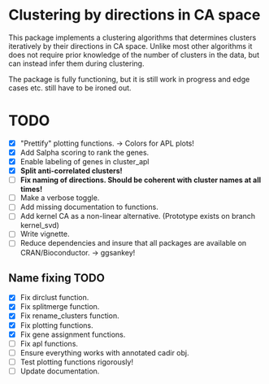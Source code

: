 # Clustering by directions in CA space

This package implements a clustering algorithms that determines clusters iteratively by their directions in CA space.
Unlike most other algorithms it does not require prior knowledge of the number of clusters in the data, but can instead infer them during clustering.

The package is fully functioning, but it is still work in progress and edge cases etc. still have to be ironed out.

# TODO

- [x] "Prettify" plotting functions. -> Colors for APL plots!
- [x] Add Salpha scoring to rank the genes.
- [x] Enable labeling of genes in cluster_apl
- [x] **Split anti-correlated clusters!**
- [ ] **Fix naming of directions. Should be coherent with cluster names at all times!**
- [ ] Make a verbose toggle.
- [ ] Add missing documentation to functions.
- [ ] Add kernel CA as a non-linear alternative. (Prototype exists on branch kernel_svd)
- [ ] Write vignette.
- [ ] Reduce dependencies and insure that all packages are available on CRAN/Bioconductor. -> ggsankey!

## Name fixing TODO

- [x] Fix dirclust function.
- [x] Fix splitmerge function.
- [x] Fix rename_clusters function.
- [x] Fix plotting functions.
- [x] Fix gene assignment functions.
- [ ] Fix apl functions.
- [ ] Ensure everything works with annotated cadir obj.
- [ ] Test plotting functions rigorously!
- [ ] Update documentation.
